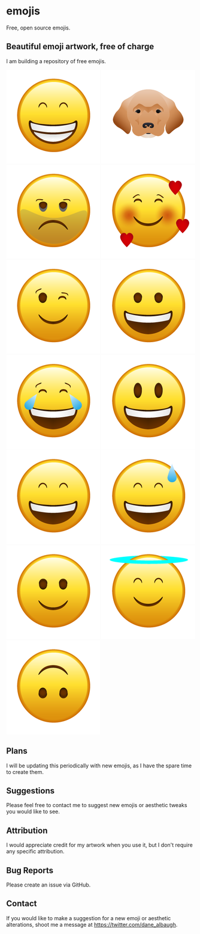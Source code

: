 # emojis
Free, open source emojis.

## Beautiful emoji artwork, free of charge
I am building a repository of free emojis. 

![Image of emoji](https://github.com/malbaugh/emojis/blob/main/0.5x/beaming%20face%20with%20smiling%20eyes%400.5x.png)
![Image of emoji](https://github.com/malbaugh/emojis/blob/main/0.5x/dog%20face%400.5x.png)
![Image of emoji](https://github.com/malbaugh/emojis/blob/main/0.5x/exhausted%20face%400.5x.png)
![Image of emoji](https://github.com/malbaugh/emojis/blob/main/0.5x/smiling%20face%20with%20hearts%400.5x.png)
![Image of emoji](https://github.com/malbaugh/emojis/blob/main/0.5x/winking%20face%400.5x.png)
![Image of emoji](https://github.com/malbaugh/emojis/blob/main/0.5x/grinning%20face%400.5x.png)
![Image of emoji](https://github.com/malbaugh/emojis/blob/main/0.5x/face%20with%20tears%20of%20joy%400.5x.png)
![Image of emoji](https://github.com/malbaugh/emojis/blob/main/0.5x/grinning%20face%20with%20big%20eyes%400.5x.png)
![Image of emoji](https://github.com/malbaugh/emojis/blob/main/0.5x/grinning%20face%20with%20smiling%20eyes%400.5x.png)
![Image of emoji](https://github.com/malbaugh/emojis/blob/main/0.5x/grinning%20face%20with%20sweat%400.5x.png)
![Image of emoji](https://github.com/malbaugh/emojis/blob/main/0.5x/slightly%20smiling%20face%400.5x.png)
![Image of emoji](https://github.com/malbaugh/emojis/blob/main/0.5x/smiling%20face%20with%20halo%400.5x.png)
![Image of emoji](https://github.com/malbaugh/emojis/blob/main/0.5x/upside-down%20face%400.5x.png)

## Plans
I will be updating this periodically with new emojis, as I have the spare time to create them. 

## Suggestions
Please feel free to contact me to suggest new emojis or aesthetic tweaks you would like to see.

## Attribution 
I would appreciate credit for my artwork when you use it, but I don't require any specific attribution. 

## Bug Reports
Please create an issue via GitHub.

## Contact
If you would like to make a suggestion for a new emoji or aesthetic alterations, shoot me a message at https://twitter.com/dane_albaugh.
